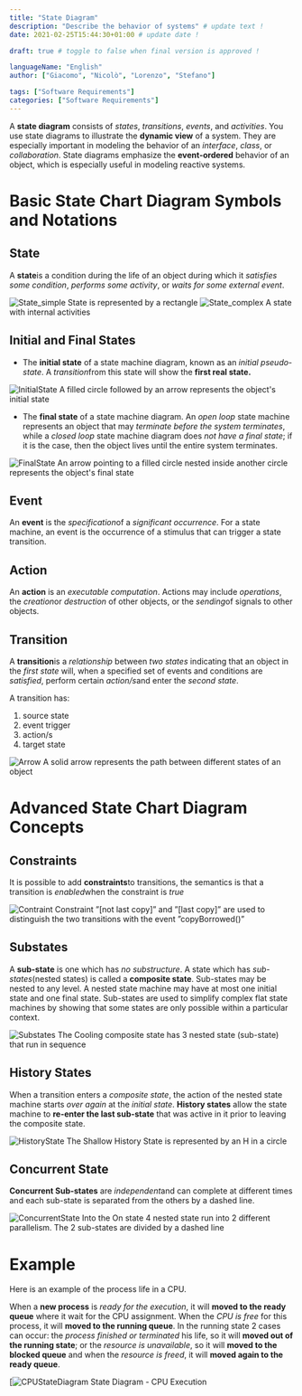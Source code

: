```yaml
--- 
title: "State Diagram"
description: "Describe the behavior of systems" # update text !
date: 2021-02-25T15:44:30+01:00 # update date !

draft: true # toggle to false when final version is approved !

languageName: "English"
author: ["Giacomo", "Nicolò", "Lorenzo", "Stefano"] 

tags: ["Software Requirements"]      
categories: ["Software Requirements"]   
---  
```


<!-- Write content Down Here :) -->
<!-- placeholder text || you can use Markdown or HTML to add some content -->

A **state diagram** consists of *states*, *transitions*, *events*, and *activities*. You use state diagrams to illustrate the **dynamic view** of a system. They are especially important in modeling the behavior of an *interface*, *class*, or *collaboration*. State diagrams emphasize the **event-ordered** behavior of an object, which is especially useful in modeling reactive systems.

# Basic State Chart Diagram Symbols and Notations

## State

A **state**is a condition during the life of an object during which it *satisfies some condition*, *performs some activity*, or *waits for some external event*.

![State_simple](State%20Diagram%20c839f8fd7e2b4f01a70b7d796fd60a34/State_simple.svg)
State is represented by a rectangle
![State_complex](State%20Diagram%20c839f8fd7e2b4f01a70b7d796fd60a34/State_complex.svg)
A state with internal activities

## Initial and Final States

- The **initial state** of a state machine diagram, known as an *initial pseudo-state*. A *transition*from this state will show the **first real state.**

![InitialState](State%20Diagram%20c839f8fd7e2b4f01a70b7d796fd60a34/InitialState.svg)
A filled circle followed by an arrow represents the object's initial state

- The **final state** of a state machine diagram. An *open loop* state machine represents an object that may *terminate before the system terminates*, while a *closed loop* state machine diagram does *not have a final state*; if it is the case, then the object lives until the entire system terminates.

![FinalState](State%20Diagram%20c839f8fd7e2b4f01a70b7d796fd60a34/FinalState.svg)
An arrow pointing to a filled circle nested inside another circle represents the object's final state

## Event

An **event** is the *specification*of a *significant occurrence*. For a state machine, an event is the occurrence of a stimulus that can trigger a state transition.

## Action

An **action** is an *executable computation*. Actions may include *operations*, the *creation*or *destruction* of other objects, or the *sending*of signals to other objects.

## Transition

A **transition**is a *relationship* between *two states* indicating that an object in the *first state* will, when a specified set of events and conditions are *satisfied*, perform certain *action/s*and enter the *second state*.

A transition has:

1. source state
2. event trigger
3. action/s
4. target state

![Arrow](State%20Diagram%20c839f8fd7e2b4f01a70b7d796fd60a34/Arrow.svg)
A solid arrow represents the path between different states of an object

# Advanced State Chart Diagram Concepts

## Constraints

It is possible to add **constraints**to transitions, the semantics is that a transition is *enabled*when the constraint is *true*

![Contraint](State%20Diagram%20c839f8fd7e2b4f01a70b7d796fd60a34/Contraint.svg)
Constraint ”[not last copy]” and ”[last copy]” are used to distinguish the two transitions with the event ”copyBorrowed()”

## Substates

A **sub-state** is one which has *no substructure*. A state which has *sub-states*(nested states) is called a **composite state**. Sub-states may be nested to any level. A nested state machine may have at most one initial state and one final state. Sub-states are used to simplify complex flat state machines by showing that some states are only possible within a particular context.

![Substates](State%20Diagram%20c839f8fd7e2b4f01a70b7d796fd60a34/Substates.svg)
The Cooling composite state has 3 nested state (sub-state) that run in sequence

## History States

When a transition enters a *composite state*, the action of the nested state machine starts *over again* at the *initial state*. **History states** allow the state machine to **re-enter the last sub-state** that was active in it prior to leaving the composite state.

![HistoryState](State%20Diagram%20c839f8fd7e2b4f01a70b7d796fd60a34/HistoryState.svg)
The Shallow History State is represented by an H in a circle

## Concurrent State

**Concurrent Sub-states** are *independent*and can complete at different times and each sub-state is separated from the others by a dashed line.

![ConcurrentState](State%20Diagram%20c839f8fd7e2b4f01a70b7d796fd60a34/ConcurrentState.svg)
Into the On state 4 nested state run into 2 different parallelism. The 2 sub-states are divided by a dashed line

# Example

Here is an example of the process life in a CPU.

When a **new process** is *ready for the execution*, it will **moved to the ready queue** where it wait for the CPU assignment. When the *CPU is free* for this process, it will **moved to the running queue**. In the running state 2 cases can occur: the *process finished or terminated* his life, so it will **moved out of the running state**; or the *resource is unavailable*, so it will **moved to the blocked queue** and when the *resource is freed*, it will **moved again to the ready queue**.

[![CPUStateDiagram](State%20Diagram%20c839f8fd7e2b4f01a70b7d796fd60a34/CPUStateDiagram.svg)
State Diagram - CPU Execution
